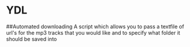 # YDL

##Automated downloading
A script which allows you to pass a textfile of url's for the mp3 tracks that you would like and to specify what folder it should be saved into
